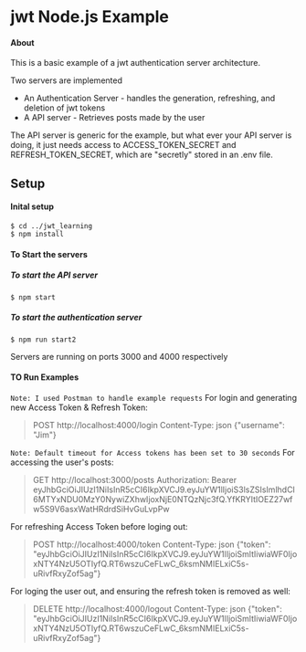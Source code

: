 # jwt Node.js Example


#### About
This is a basic example of a jwt authentication server architecture. 

Two servers are implemented 
* An Authentication Server - handles the generation, refreshing, and deletion of jwt tokens
* A API server - Retrieves posts made by the user

The API server is generic for the example, but what ever your API server is doing, it just needs access to ACCESS_TOKEN_SECRET and REFRESH_TOKEN_SECRET, which are "secretly" stored in an .env file.

## Setup
#### Inital setup 
```
$ cd ../jwt_learning
$ npm install
```
#### To Start the servers
##### To start the API server
```
$ npm start
```
##### To start the authentication server
```
$ npm run start2
```
Servers are running on ports 3000 and 4000 respectively 

#### TO Run Examples
`Note: I used Postman to handle example requests`
For login and generating new Access Token & Refresh Token:
>POST http://localhost:4000/login Content-Type: json {"username": "Jim"}


`Note: Default timeout for Access tokens has been set to 30 seconds`
For accessing the user's posts:
>GET http://localhost:3000/posts Authorization: Bearer eyJhbGciOiJIUzI1NiIsInR5cCI6IkpXVCJ9.eyJuYW1lIjoiS3lsZSIsImlhdCI6MTYxNDU0MzY0NywiZXhwIjoxNjE0NTQzNjc3fQ.YfKRYItIOEZ27wfw5S9V6asxWatHRdrdSiHvGuLvpPw

For refreshing Access Token before loging out:
>POST http://localhost:4000/token Content-Type: json {"token": "eyJhbGciOiJIUzI1NiIsInR5cCI6IkpXVCJ9.eyJuYW1lIjoiSmltIiwiaWF0IjoxNTY4NzU5OTIyfQ.RT6wszuCeFLwC_6ksmNMIELxiC5s-uRivfRxyZof5ag"}

For loging the user out, and ensuring the refresh token is removed as well:
>DELETE http://localhost:4000/logout Content-Type: json {"token": "eyJhbGciOiJIUzI1NiIsInR5cCI6IkpXVCJ9.eyJuYW1lIjoiSmltIiwiaWF0IjoxNTY4NzU5OTIyfQ.RT6wszuCeFLwC_6ksmNMIELxiC5s-uRivfRxyZof5ag"}

